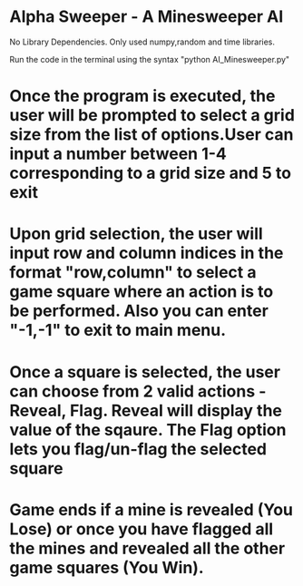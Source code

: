 
# Alpha Sweeper - A Minesweeper AI
No Library Dependencies.
Only used numpy,random and time libraries.

Run the code in the terminal using the syntax "python AI_Minesweeper.py"

# Once the program is executed, the user will be prompted to select a grid size from the list of options.User can input a number between 1-4 corresponding to a grid size and 5 to   exit
# Upon grid selection, the user will input row and column indices in the format "row,column" to select a game square where an action is to be performed. Also you can enter "-1,-1"   to exit to main menu.
# Once a square is selected, the user can choose from 2 valid actions - Reveal, Flag. Reveal will display the value of the sqaure. The Flag option lets you flag/un-flag the         selected square
# Game ends if a mine is revealed (You Lose) or once you have flagged all the mines and revealed all the other game squares (You Win).
